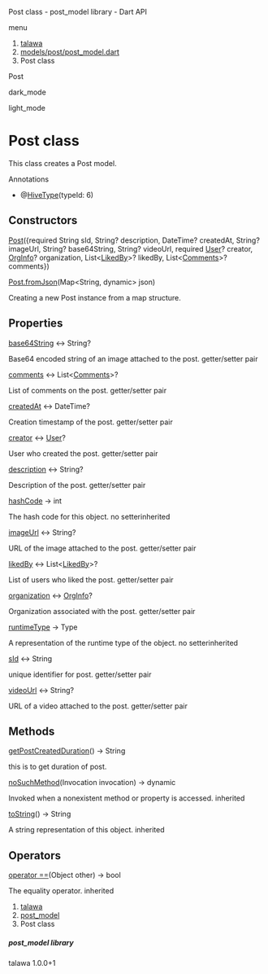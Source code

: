 




Post class - post\_model library - Dart API







menu

1. [talawa](../index.html)
2. [models/post/post\_model.dart](../models_post_post_model/models_post_post_model-library.html)
3. Post class

Post


dark\_mode

light\_mode




# Post class


This class creates a Post model.


Annotations

* @[HiveType](https://pub.dev/documentation/hive/2.2.3/hive/HiveType-class.html)(typeId: 6)



## Constructors

[Post](../models_post_post_model/Post/Post.html)({required String sId, String? description, DateTime? createdAt, String? imageUrl, String? base64String, String? videoUrl, required [User](../models_user_user_info/User-class.html)? creator, [OrgInfo](../models_organization_org_info/OrgInfo-class.html)? organization, List<[LikedBy](../models_post_post_model/LikedBy-class.html)>? likedBy, List<[Comments](../models_post_post_model/Comments-class.html)>? comments})


[Post.fromJson](../models_post_post_model/Post/Post.fromJson.html)(Map<String, dynamic> json)

Creating a new Post instance from a map structure.



## Properties

[base64String](../models_post_post_model/Post/base64String.html)
↔ String?

Base64 encoded string of an image attached to the post.
getter/setter pair

[comments](../models_post_post_model/Post/comments.html)
↔ List<[Comments](../models_post_post_model/Comments-class.html)>?

List of comments on the post.
getter/setter pair

[createdAt](../models_post_post_model/Post/createdAt.html)
↔ DateTime?

Creation timestamp of the post.
getter/setter pair

[creator](../models_post_post_model/Post/creator.html)
↔ [User](../models_user_user_info/User-class.html)?

User who created the post.
getter/setter pair

[description](../models_post_post_model/Post/description.html)
↔ String?

Description of the post.
getter/setter pair

[hashCode](../models_post_post_model/Post/hashCode.html)
→ int

The hash code for this object.
no setterinherited

[imageUrl](../models_post_post_model/Post/imageUrl.html)
↔ String?

URL of the image attached to the post.
getter/setter pair

[likedBy](../models_post_post_model/Post/likedBy.html)
↔ List<[LikedBy](../models_post_post_model/LikedBy-class.html)>?

List of users who liked the post.
getter/setter pair

[organization](../models_post_post_model/Post/organization.html)
↔ [OrgInfo](../models_organization_org_info/OrgInfo-class.html)?

Organization associated with the post.
getter/setter pair

[runtimeType](../models_post_post_model/Post/runtimeType.html)
→ Type

A representation of the runtime type of the object.
no setterinherited

[sId](../models_post_post_model/Post/sId.html)
↔ String

unique identifier for post.
getter/setter pair

[videoUrl](../models_post_post_model/Post/videoUrl.html)
↔ String?

URL of a video attached to the post.
getter/setter pair



## Methods

[getPostCreatedDuration](../models_post_post_model/Post/getPostCreatedDuration.html)()
→ String


this is to get duration of post.

[noSuchMethod](../models_post_post_model/Post/noSuchMethod.html)(Invocation invocation)
→ dynamic


Invoked when a nonexistent method or property is accessed.
inherited

[toString](../models_post_post_model/Post/toString.html)()
→ String


A string representation of this object.
inherited



## Operators

[operator ==](../models_post_post_model/Post/operator_equals.html)(Object other)
→ bool


The equality operator.
inherited



 


1. [talawa](../index.html)
2. [post\_model](../models_post_post_model/models_post_post_model-library.html)
3. Post class

##### post\_model library





talawa
1.0.0+1






